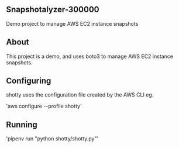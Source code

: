 ## Snapshotalyzer-300000

Demo project to manage AWS EC2 instance snapshots

## About

This project is a demo, and uses boto3 to manage AWS EC2 instance snapshots.

## Configuring

shotty uses the configuration file created by the AWS CLI eg.

'aws configure --profile shotty'

## Running

'pipenv run "python shotty/shotty.py"'


